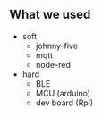 ##  What we used

- soft
  - johnny-five
  - mqtt
  - node-red
- hard
  - BLE
  - MCU (arduino)
  - dev board (Rpi)
